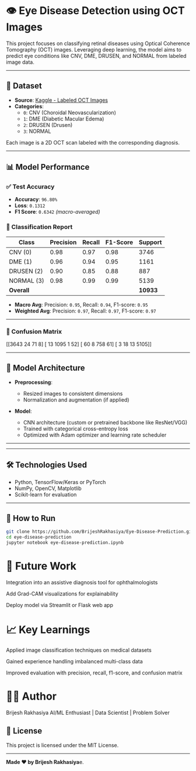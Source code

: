 # 👁️ Eye Disease Detection using OCT Images

This project focuses on classifying retinal diseases using Optical Coherence Tomography (OCT) images. Leveraging deep learning, the model aims to predict eye conditions like CNV, DME, DRUSEN, and NORMAL from labeled image data.

---

## 📂 Dataset

- **Source**: [Kaggle - Labeled OCT Images](https://www.kaggle.com/datasets/anirudhcv/labeled-optical-coherence-tomography-oct)
- **Categories**:
  - `0`: CNV (Choroidal Neovascularization)
  - `1`: DME (Diabetic Macular Edema)
  - `2`: DRUSEN (Drusen)
  - `3`: NORMAL

Each image is a 2D OCT scan labeled with the corresponding diagnosis.

---

## 📊 Model Performance

### ✅ Test Accuracy
- **Accuracy**: `96.80%`
- **Loss**: `0.1312`
- **F1 Score**: `0.6342` *(macro-averaged)*

### 📄 Classification Report

| Class  | Precision | Recall | F1-Score | Support |
|--------|-----------|--------|----------|---------|
| CNV (0)    | 0.98      | 0.97   | 0.98     | 3746    |
| DME (1)    | 0.96      | 0.94   | 0.95     | 1161    |
| DRUSEN (2) | 0.90      | 0.85   | 0.88     | 887     |
| NORMAL (3) | 0.98      | 0.99   | 0.99     | 5139    |
| **Overall**|           |        |          | **10933** |

- **Macro Avg**: Precision: `0.95`, Recall: `0.94`, F1-score: `0.95`
- **Weighted Avg**: Precision: `0.97`, Recall: `0.97`, F1-score: `0.97`

---

### 🔢 Confusion Matrix

[[3643 24 71 8]
[ 13 1095 1 52]
[ 60 8 758 61]
[ 3 18 13 5105]]


---

## 🧠 Model Architecture

- **Preprocessing**:
  - Resized images to consistent dimensions
  - Normalization and augmentation (if applied)

- **Model**:
  - CNN architecture (custom or pretrained backbone like ResNet/VGG)
  - Trained with categorical cross-entropy loss
  - Optimized with Adam optimizer and learning rate scheduler

---


---

## 🛠️ Technologies Used

- Python, TensorFlow/Keras or PyTorch
- NumPy, OpenCV, Matplotlib
- Scikit-learn for evaluation

---

## 🚀 How to Run

```bash
git clone https://github.com/BrijeshRakhasiya/Eye-Disease-Prediction.git
cd eye-disease-prediction
jupyter notebook eye-disease-prediction.ipynb
```

# 📌 Future Work
Integration into an assistive diagnosis tool for ophthalmologists

Add Grad-CAM visualizations for explainability

Deploy model via Streamlit or Flask web app

# 📈 Key Learnings
Applied image classification techniques on medical datasets

Gained experience handling imbalanced multi-class data

Improved evaluation with precision, recall, f1-score, and confusion matrix
# 🙋‍♂️ Author
Brijesh Rakhasiya
AI/ML Enthusiast | Data Scientist | Problem Solver


## 📄 License

This project is licensed under the MIT License.

---
**Made ❤️ by Brijesh Rakhasiya**e.
